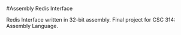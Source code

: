 #Assembly Redis Interface

Redis Interface written in 32-bit assembly. Final project for CSC 314: Assembly Language.
